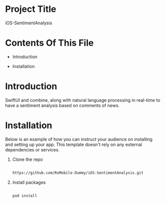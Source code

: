 # Project Title

iOS-SentimentAnalysis

# Contents Of This File

* Introduction

* Installation

# Introduction

SwiftUI and combine, along with natural language processing in real-time to have a sentiment analysis based on comments of news.

# Installation

Below is an example of how you can instruct your audience on installing and setting up your app. This template doesn't rely on any external dependencies or services.

1. Clone the repo

   ```sh

   https://github.com/RxMobile-Dummy/iOS-SentimentAnalysis.git

   ```

2. Install packages

   ```sh

   pod install

   ```
